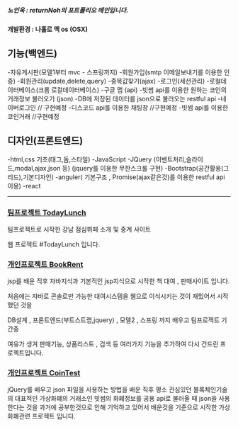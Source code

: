 
##### 노인욱 : returnNoh의 포트폴리오 메인입니다. 
#### 개발환경 : 나홀로 맥 os (OSX)

## 기능(백엔드)
-자유게시판(모델1부터 mvc - 스프링까지)
-회원가입(smtp 이메일보내기를 이용한 인증)
-회원관리(update,delete,query)
-중복값찾기(ajax)
-로그인(세션관리)
-로컬데이터베이스(크롬 로컬데이터베이스)
-구글 맵 (api)
-빗썸 api를 이용한 원하는 코인의 거래정보 불러오기 (json)
-DB에 저장된 데이터를 json으로 불러오는 restful api 
-네이버로그인 // 구현예정
-디스코드 api를 이용한 채팅창 //구현예정
-빗썸 api를 이용한 코인거래 //구현예정

## 디자인(프론트엔드)

-html,css 기초(태그,돔,스타일)
-JavaScript
-JQuery (이벤트처리,슬라이드,modal,ajax,json 등) (jquery를 이용한 무한스크롤 구현)
-Bootstrap(공간활용(그리드),기본디자인)
-anguler( 기본구조 , Promise(ajax같은것)를 이용한 restful api 이용)
-react

<hr/>



### [팀프로젝트 TodayLunch](https://github.com/returnNoh/TodayLunch)

팀프로젝트로 시작한 강남 점심뷔페 소개 및 중계 사이트

웹 프로젝트 #TodayLunch 입니다.
          


### [개인프로젝트 BookRent](https://github.com/returnNoh/BooksRent)

jsp를 배운 직후 자바지식과 기본적인 jsp지식으로 시작한 책 대여 , 판매사이트 입니다.

처음에는 자바로 콘솔로만 가능한 대여시스템을 웹으로 이식시키는 것이 재밌어서 시작했던 것을 

DB설계 , 프론트엔드(부트스트랩,jquery) , 모델2 , 스프링 까지 배우고 팀프로젝트 기간중 

여유가 생겨 판매기능, 상품리스트 , 검색 등 여러가지 기능을 추가하여 다시 건드린 프로젝트입니다.



### [개인프로젝트 CoinTest](https://github.com/returnNoh/cointest)

jQuery를 배우고  json 파일을 사용하는 방법을 배운 직후
평소 관심있던 블록체인기술의 대표적인 가상화폐의 거래소인 빗썸의 화폐정보를 공용 api로 불러올 때
json을 사용한다는 것을 과거에 공부한것으로 인해 기억하고 있어서 
배운것을 기준으로 시작한 가상화폐관련 프로젝트 입니다.




